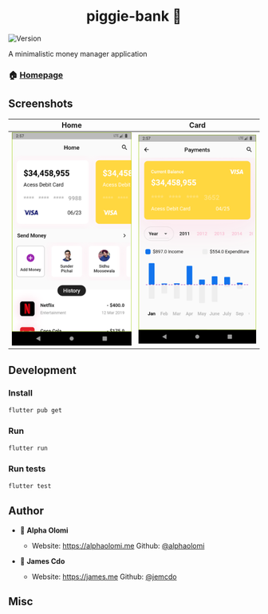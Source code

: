 <h1 align="center">piggie-bank 👋</h1>
<p>
  <img alt="Version" src="https://img.shields.io/badge/version-1.0.0+1-blue.svg?cacheSeconds=2592000" /
  >
</p>

A minimalistic money manager application

### 🏠 [Homepage](https://github.com/alphaolomi/piggie-bank/)

##  Screenshots

| Home                     | Card                     |
| ------------------------ | ------------------------ |
| ![home](./docs/home.png) | ![card](./docs/card.png) |

## Development 

### Install

```sh
flutter pub get
```

### Run

```sh
flutter run
```

### Run tests

```sh
flutter test
```

## Author

- 👤 **Alpha Olomi**
  - Website: https://alphaolomi.me
  Github: [@alphaolomi](https://github.com/alphaolomi)

- 👤 **James Cdo**
  - Website: https://james.me
 Github: [@jemcdo](https://github.com/jamescdo)

## Misc